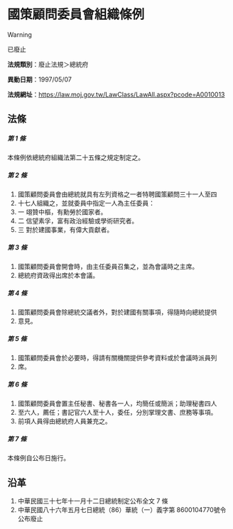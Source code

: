 # 國策顧問委員會組織條例


> [!WARNING]
> 已廢止


**法規類別**：廢止法規＞總統府

**異動日期**：1997/05/07  

**法規網址**：https://law.moj.gov.tw/LawClass/LawAll.aspx?pcode=A0010013



## 法條
##### 第 1 條
本條例依總統府組織法第二十五條之規定制定之。

##### 第 2 條
1. 國策顧問委員會由總統就具有左列資格之一者特聘國策顧問三十一人至四
1. 十七人組織之，並就委員中指定一人為主任委員：
1. 一  翊贊中樞，有勳勞於國家者。
1. 二  信望素孚，富有政治經驗或學術研究者。
1. 三  對於建國事業，有偉大貢獻者。

##### 第 3 條
1. 國策顧問委員會開會時，由主任委員召集之，並為會議時之主席。
1. 總統府資政得出席於本會議。

##### 第 4 條
1. 國策顧問委員會除總統交議者外，對於建國有關事項，得隨時向總統提供
1. 意見。

##### 第 5 條
1. 國策顧問委員會於必要時，得請有關機關提供參考資料或於會議時派員列
1. 席。

##### 第 6 條
1. 國策顧問委員會置主任秘書、秘書各一人，均簡任或簡派；助理秘書四人
1. 至六人，薦任；書記官六人至十人，委任，分別掌理文書、庶務等事項。
1. 前項人員得由總統府人員兼充之。

##### 第 7 條
本條例自公布日施行。

## 沿革
1. 中華民國三十七年十一月十二日總統制定公布全文 7  條
1. 中華民國八十六年五月七日總統（86）華統（一）義字第 8600104770號令公布廢止
